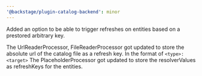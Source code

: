 ```yaml
---
'@backstage/plugin-catalog-backend': minor
---
```


Added an option to be able to trigger refreshes on entities based on a prestored arbitrary key.

The UrlReaderProcessor, FileReaderProcessor got updated to store the absolute url of the catalog file as a refresh key. In the format of `<type>:<target>`
The PlaceholderProcessor got updated to store the resolverValues as refreshKeys for the entities.
